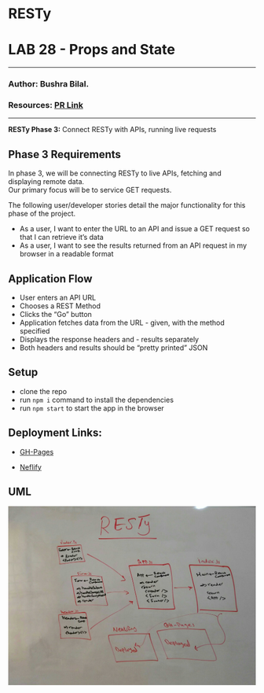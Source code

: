 # RESTy
# LAB 28 - Props and State

___
### Author: Bushra Bilal.

### Resources: [PR Link]()
___

**RESTy Phase 3:** Connect RESTy with APIs, running live requests

## Phase 3 Requirements

In phase 3, we will be connecting RESTy to live APIs, fetching and displaying remote data.   
Our primary focus will be to service GET requests.

The following user/developer stories detail the major functionality for this phase of the project.

- As a user, I want to enter the URL to an API and issue a GET request so that I can retrieve it’s data
- As a user, I want to see the results returned from an API request in my browser in a readable format

## Application Flow

- User enters an API URL
- Chooses a REST Method
- Clicks the “Go” button
- Application fetches data from the URL - given, with the method specified
- Displays the response headers and - results separately
- Both headers and results should be “pretty printed” JSON

## Setup

- clone the repo
- run `npm i` command to install the dependencies
- run `npm start` to start the app in the browser


## Deployment Links:

- [GH-Pages](https://bushra-401-advanced-javascript.github.io/resty-deployment/)

- [Neflify](https://sleepy-pasteur-1821f7.netlify.app/)


## UML

![UML](./assets/lab27-uml.jpg)